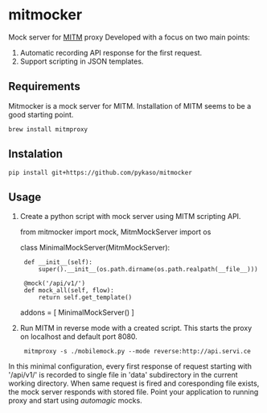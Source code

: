 
# mitmocker
Mock server for [MITM](https://mitmproxy.org/) proxy
Developed with a focus on two main points:
1. Automatic recording API response for the first request.
2. Support scripting in JSON templates.

## Requirements
Mitmocker is a mock server for MITM. Installation of MITM seems to be a good starting point.
    
    brew install mitmproxy

## Instalation

    pip install git+https://github.com/pykaso/mitmocker

## Usage

1. Create a python script with mock server using MITM scripting API.


    from mitmocker import mock, MitmMockServer
    import os

    class MinimalMockServer(MitmMockServer): 

        def __init__(self):
            super().__init__(os.path.dirname(os.path.realpath(__file__)))

        @mock('/api/v1/')
        def mock_all(self, flow):
            return self.get_template()

    addons = [
        MinimalMockServer()
    ]

2. Run MITM in reverse mode with a created script. This starts the proxy on localhost and default port 8080.


        mitmproxy -s ./mobilemock.py --mode reverse:http://api.servi.ce


In this minimal configuration, every first response of request starting with '/api/v1/' is recorded to single file in 'data' subdirectory in the current working directory. When same request is fired and coresponding file exists, the mock server responds with stored file. Point your application to running proxy and start using *automagic* mocks.